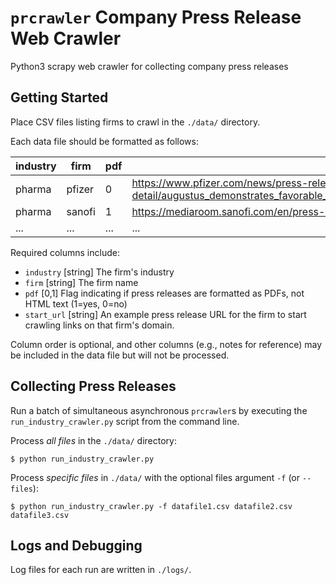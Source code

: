 # `prcrawler` Company Press Release Web Crawler

Python3 scrapy web crawler for collecting company press releases

## Getting Started 

Place CSV files listing firms to crawl in the `./data/` directory. 

Each data file should be formatted as follows:

industry | firm | pdf | start_url 
--- | --- | --- | ---
pharma | pfizer | 0 | https://www.pfizer.com/news/press-release/press-release-detail/augustus_demonstrates_favorable_safety_results_of_eliquis_versus_vitamin_k_antagonists_in_non_valvular_atrial_fibrillation_patients_with_acute_coronary_syndrome_and_or_undergoing_percutaneous_coronary_intervention 
pharma | sanofi | 1 | https://mediaroom.sanofi.com/en/press-releases/ 
... | ... | ... | ...

Required columns include: 

 - `industry`  [string] The firm's industry 
 - `firm`  [string] The firm name
 - `pdf`  [0,1] Flag indicating if press releases are formatted as PDFs, not HTML text (1=yes, 0=no)
 - `start_url`  [string] An example press release URL for the firm to start crawling links on that firm's domain. 

Column order is optional, and other columns (e.g., notes for reference) may be included in the data file but will not be processed.


## Collecting Press Releases 

Run a batch of simultaneous asynchronous `prcrawler`s by executing the `run_industry_crawler.py` script from the command line. 

Process *all files* in the `./data/` directory:

`$ python run_industry_crawler.py`

Process *specific files* in `./data/` with the optional files argument `-f` (or `--files`):

`$ python run_industry_crawler.py -f datafile1.csv datafile2.csv datafile3.csv`


## Logs and Debugging

Log files for each run are written in `./logs/`. 